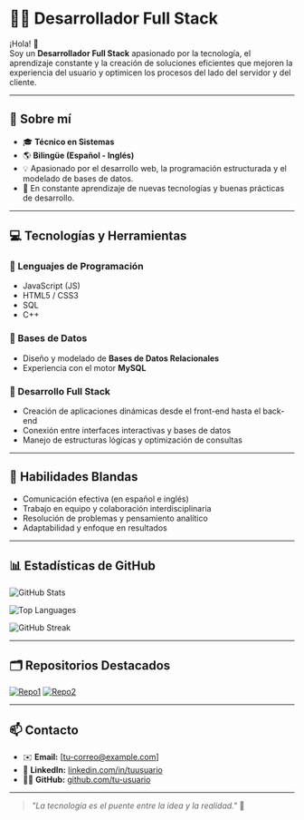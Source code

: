 # 👩‍💻 Desarrollador Full Stack

¡Hola! 👋  
Soy un **Desarrollador Full Stack** apasionado por la tecnología, el aprendizaje constante y la creación de soluciones eficientes que mejoren la experiencia del usuario y optimicen los procesos del lado del servidor y del cliente.

---

## 🧠 Sobre mí

- 🎓 **Técnico en Sistemas**  
- 🌎 **Bilingüe (Español - Inglés)**  
- 💡 Apasionado por el desarrollo web, la programación estructurada y el modelado de bases de datos.  
- 🚀 En constante aprendizaje de nuevas tecnologías y buenas prácticas de desarrollo.

---

## 💻 Tecnologías y Herramientas

### 🔸 Lenguajes de Programación
- JavaScript (JS)  
- HTML5 / CSS3  
- SQL  
- C++

### 🔸 Bases de Datos
- Diseño y modelado de **Bases de Datos Relacionales**  
- Experiencia con el motor **MySQL**

### 🔸 Desarrollo Full Stack
- Creación de aplicaciones dinámicas desde el front-end hasta el back-end  
- Conexión entre interfaces interactivas y bases de datos  
- Manejo de estructuras lógicas y optimización de consultas

---

## 🧩 Habilidades Blandas
- Comunicación efectiva (en español e inglés)  
- Trabajo en equipo y colaboración interdisciplinaria  
- Resolución de problemas y pensamiento analítico  
- Adaptabilidad y enfoque en resultados

---

## 📊 Estadísticas de GitHub

![GitHub Stats](https://github-readme-stats.vercel.app/api?username=ValenBV1013&show_icons=true&theme=tokyonight&count_private=true&include_all_commits=true)

![Top Languages](https://github-readme-stats.vercel.app/api/top-langs/?username=ValenBV1013&layout=compact&theme=tokyonight)

![GitHub Streak](https://github-readme-streak-stats.herokuapp.com/?user=ValenBV1013&theme=tokyonight)

---

## 🗂️ Repositorios Destacados

[![Repo1](https://github-readme-stats.vercel.app/api/pin/?username=tu-usuario&repo=nombre-del-repo1&theme=tokyonight)](https://github.com/tu-usuario/nombre-del-repo1)
[![Repo2](https://github-readme-stats.vercel.app/api/pin/?username=tu-usuario&repo=nombre-del-repo2&theme=tokyonight)](https://github.com/tu-usuario/nombre-del-repo2)

---

## 📫 Contacto

- ✉️ **Email:** [tu-correo@example.com]  
- 💼 **LinkedIn:** [linkedin.com/in/tuusuario](https://linkedin.com/in/tuusuario)  
- 🧑‍💻 **GitHub:** [github.com/tu-usuario](https://github.com/tu-usuario)

---

> _"La tecnología es el puente entre la idea y la realidad."_ 🚀


